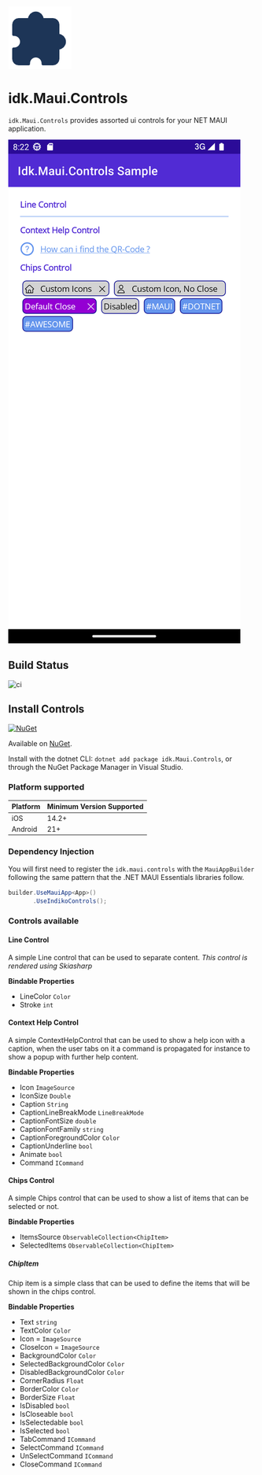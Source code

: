 ![](nuget.png)
# idk.Maui.Controls

`idk.Maui.Controls` provides assorted ui controls for your NET MAUI application.

![Screenshot of the sample app](https://github.com/0xc3u/Idk.Maui.Controls/blob/main/screenshots/idk_controls_sample.png?250x)


## Build Status
![ci](https://github.com/0xc3u/Idk.Maui.Controls/actions/workflows/ci.yml/badge.svg)


## Install Controls

[![NuGet](https://img.shields.io/nuget/v/Indiko.Maui.Controls.svg?label=NuGet)](https://www.nuget.org/packages/Indiko.Maui.Controls/)

Available on [NuGet](http://www.nuget.org/packages/Idk.Maui.Controls).

Install with the dotnet CLI: `dotnet add package idk.Maui.Controls`, or through the NuGet Package Manager in Visual Studio.


### Platform supported

| Platform | Minimum Version Supported |
|----------|--------------------------|
| iOS      |   14.2+         |
| Android  |   21+   |



### Dependency Injection

You will first need to register the `idk.maui.controls` with the `MauiAppBuilder` following the same pattern that the .NET MAUI Essentials libraries follow.

```csharp
builder.UseMauiApp<App>()
	   .UseIndikoControls();
```


### Controls available

#### Line Control
A simple Line control that can be used to separate content.
_This control is rendered using Skiasharp_

**Bindable Properties**
- LineColor `Color`
- Stroke `int`

#### Context Help Control 
A simple ContextHelpControl that can be used to show a help icon with a caption, when the user tabs on it a command is propagated for instance to show a popup with further help content.

**Bindable Properties**
- Icon `ImageSource`
- IconSize `Double`
- Caption `String`
- CaptionLineBreakMode `LineBreakMode`
- CaptionFontSize `double`
- CaptionFontFamily `string`
- CaptionForegroundColor `Color`
- CaptionUnderline `bool`
- Animate `bool`
- Command `ICommand`


#### Chips Control
A simple Chips control that can be used to show a list of items that can be selected or not.

**Bindable Properties**
- ItemsSource `ObservableCollection<ChipItem>`
- SelectedItems `ObservableCollection<ChipItem>`

##### ChipItem
Chip item is a simple class that can be used to define the items that will be shown in the chips control.

**Bindable Properties**
- Text `string`
- TextColor `Color`
- Icon = `ImageSource`
- CloseIcon = `ImageSource`
- BackgroundColor `Color`
- SelectedBackgroundColor `Color`
- DisabledBackgroundColor `Color`
- CornerRadius `Float`
- BorderColor `Color`
- BorderSize `Float`
- IsDisabled `bool`
- IsCloseable `bool`
- IsSelectedable `bool`
- IsSelected `bool`
- TabCommand `ICommand`
- SelectCommand `ICommand`
- UnSelectCommand `ICommand`
- CloseCommand `ICommand`
